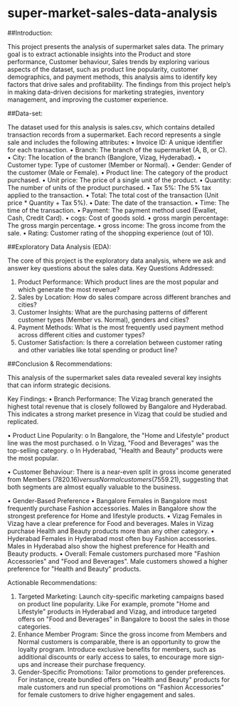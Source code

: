 # super-market-sales-data-analysis
##Introduction:

This project presents the analysis of supermarket sales data. The primary goal is to extract actionable insights into the Product and store performance, Customer behaviour, Sales trends by exploring various aspects of the dataset, such as product line popularity, customer demographics, and payment methods, this analysis aims to identify key factors that drive sales and profitability. The findings from this project help’s in making data-driven decisions for marketing strategies, inventory management, and improving the customer experience.

##Data-set:

The dataset used for this analysis is sales.csv, which contains detailed transaction records from a supermarket. Each record represents a single sale and includes the following attributes:
•	Invoice ID: A unique identifier for each transaction.
•	Branch: The branch of the supermarket (A, B, or C).
•	City: The location of the branch (Banglore, Vizag, Hyderabad).
•	Customer type: Type of customer (Member or Normal).
•	Gender: Gender of the customer (Male or Female).
•	Product line: The category of the product purchased.
•	Unit price: The price of a single unit of the product.
•	Quantity: The number of units of the product purchased.
•	Tax 5%: The 5% tax applied to the transaction.
•	Total: The total cost of the transaction (Unit price * Quantity + Tax 5%).
•	Date: The date of the transaction.
•	Time: The time of the transaction.
•	Payment: The payment method used (Ewallet, Cash, Credit Card).
•	cogs: Cost of goods sold.
•	gross margin percentage: The gross margin percentage.
•	gross income: The gross income from the sale.
•	Rating: Customer rating of the shopping experience (out of 10).


##Exploratory Data Analysis (EDA):


The core of this project is the exploratory data analysis, where we ask and answer key questions about the sales data.
Key Questions Addressed:
1.	Product Performance: Which product lines are the most popular and which generate the most revenue?
2.	Sales by Location: How do sales compare across different branches and cities?
3.	Customer Insights: What are the purchasing patterns of different customer types (Member vs. Normal), genders and cities?
4.	Payment Methods: What is the most frequently used payment method across different cities and customer types?
5.	Customer Satisfaction: Is there a correlation between customer rating and other variables like total spending or product line?


##Conclusion & Recommendations:


This analysis of the supermarket sales data revealed several key insights that can inform strategic decisions.

Key Findings:
•	Branch Performance: The Vizag branch generated the highest total revenue that is closely followed by Bangalore and Hyderabad. This indicates a strong market presence in Vizag that could be studied and replicated.

•	Product Line Popularity:
o	In Bangalore, the "Home and Lifestyle" product line was the most purchased.
o	In Vizag, "Food and Beverages" was the top-selling category.
o	In Hyderabad, "Health and Beauty" products were the most popular.


•	Customer Behaviour: There is a near-even split in gross income generated from Members ($7820.16) versus Normal customers ($7559.21), suggesting that both segments are almost equally valuable to the business.

•	Gender-Based Preference
•	Bangalore
Females in Bangalore most frequently purchase Fashion accessories.
Males in Bangalore show the strongest preference for Home and lifestyle products.
•	Vizag
Females in Vizag have a clear preference for Food and beverages.
Males in Vizag purchase Health and Beauty products more than any other category.
•	Hyderabad
Females in Hyderabad most often buy Fashion accessories.
Males in Hyderabad also show the highest preference for Health and Beauty products.
•	Overall: 
Female customers purchased more "Fashion Accessories" and "Food and Beverages".
Male customers showed a higher preference for "Health and Beauty" products.



Actionable Recommendations:
1. Targeted Marketing: Launch city-specific marketing campaigns based on product line popularity. Like For example, promote "Home and Lifestyle" products in Hyderabad and Vizag, and introduce targeted offers on   "Food and Beverages" in Bangalore to boost the sales in those categories.
2. Enhance Member Program: Since the gross income from Members and Normal customers is comparable, there is an opportunity to grow the loyalty program. Introduce exclusive benefits for members, such as     additional discounts or early access to sales, to encourage more sign-ups and increase their purchase frequency.
3. Gender-Specific Promotions: Tailor promotions to gender preferences. For instance, create bundled offers on "Health and Beauty" products for male customers and run special promotions on "Fashion Accessories"   for female customers to drive higher engagement and sales.

